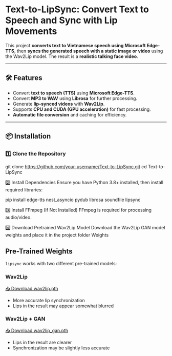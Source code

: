 # **Text-to-LipSync: Convert Text to Speech and Sync with Lip Movements**

This project **converts text to Vietnamese speech using Microsoft Edge-TTS**, then **syncs the generated speech with a static image or video** using the Wav2Lip model. The result is a **realistic talking face video**.

---

## **🛠 Features**
- Convert **text to speech (TTS)** using **Microsoft Edge-TTS**.
- Convert **MP3 to WAV** using **Librosa** for further processing.
- Generate **lip-synced videos** with **Wav2Lip**.
- Supports **CPU and CUDA (GPU acceleration)** for fast processing.
- **Automatic file conversion** and caching for efficiency.

---

## **📦 Installation**
### **1️⃣ Clone the Repository**

git clone https://github.com/your-username/Text-to-LipSync.git
cd Text-to-LipSync

2️⃣ Install Dependencies
Ensure you have Python 3.8+ installed, then install required libraries:

pip install edge-tts nest_asyncio pydub librosa soundfile lipsync

3️⃣ Install FFmpeg (If Not Installed)
FFmpeg is required for processing audio/video.

4️⃣ Download Pretrained Wav2Lip Model
Download the Wav2Lip GAN model weights and place it in the project folder Weights


## Pre-Trained Weights

`lipsync` works with two different pre-trained models:

### Wav2Lip  
[📥 Download wav2lip.pth](https://drive.google.com/file/d/1qKU8HG8dR4nW4LvCqpEYmSy6LLpVkZ21/view?usp=sharing)

- More accurate lip synchronization  
- Lips in the result may appear somewhat blurred  

### Wav2Lip + GAN  
[📥 Download wav2lip_gan.pth](https://drive.google.com/file/d/13Ktexq-nZOsAxqrTdMh3Q0ntPB3yiBtv/view?usp=sharing)

- Lips in the result are clearer  
- Synchronization may be slightly less accurate  
